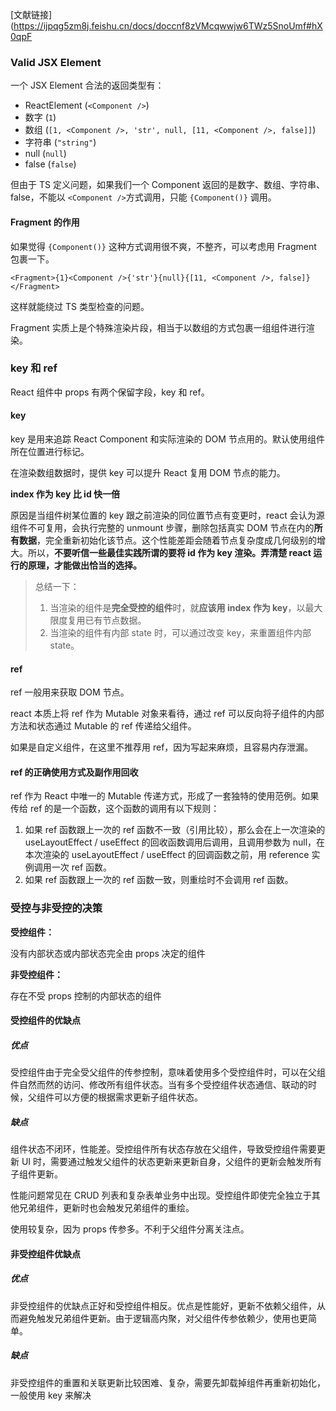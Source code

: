 [文献链接](https://ijpqg5zm8j.feishu.cn/docs/doccnf8zVMcqwwjw6TWz5SnoUmf#hX0qpF

### Valid JSX Element

一个 JSX Element 合法的返回类型有：

-   ReactElement (`<Component />`)
-   数字 (`1`)
-   数组 (`[1, <Component />, 'str', null, [11, <Component />, false]]`)
-   字符串 (`"string"`)
-   null (`null`)
-   false (`false`)

但由于 TS 定义问题，如果我们一个 Component 返回的是数字、数组、字符串、false，不能以 `<Component />`方式调用，只能 `{Component()}` 调用。

#### Fragment 的作用

如果觉得 `{Component()}` 这种方式调用很不爽，不整齐，可以考虑用 Fragment 包裹一下。

```
<Fragment>{1}<Component />{'str'}{null}{[11, <Component />, false]}</Fragment>
```

这样就能绕过 TS 类型检查的问题。

Fragment 实质上是个特殊渲染片段，相当于以数组的方式包裹一组组件进行渲染。

### key 和 ref

React 组件中 props 有两个保留字段，key 和 ref。

#### key

key 是用来追踪 React Component 和实际渲染的 DOM 节点用的。默认使用组件所在位置进行标记。

在渲染数组数据时，提供 key 可以提升 React 复用 DOM 节点的能力。

**index 作为 key 比 id 快一倍**

原因是当组件树某位置的 key 跟之前渲染的同位置节点有变更时，react 会认为源组件不可复用，会执行完整的 unmount 步骤，删除包括真实 DOM 节点在内的**所有数据**，完全重新初始化该节点。这个性能差距会随着节点复杂度成几何级别的增大。所以，**不要听信一些最佳实践所谓的要将 id 作为 key 渲染。弄清楚 react 运行的原理，才能做出恰当的选择。**

> 总结一下：
> 1. 当渲染的组件是**完全受控的组件**时，就**应该用 index 作为 key**，以最大限度复用已有节点数据。
> 2. 当渲染的组件有内部 state 时，可以通过改变 key，来重置组件内部 state。

#### ref

ref 一般用来获取 DOM 节点。

react 本质上将 ref 作为 Mutable 对象来看待，通过 ref 可以反向将子组件的内部方法和状态通过 Mutable 的 ref 传递给父组件。

如果是自定义组件，在这里不推荐用 ref，因为写起来麻烦，且容易内存泄漏。

#### ref 的正确使用方式及副作用回收

ref 作为 React 中唯一的 Mutable 传递方式，形成了一套独特的使用范例。如果传给 ref 的是一个函数，这个函数的调用有以下规则：

1.  如果 ref 函数跟上一次的 ref 函数不一致（引用比较），那么会在上一次渲染的 useLayoutEffect / useEffect 的回收函数调用后调用，且调用参数为 null，在本次渲染的 useLayoutEffect / useEffect 的回调函数之前，用 reference 实例调用一次 ref 函数。
2.  如果 ref 函数跟上一次的 ref 函数一致，则重绘时不会调用 ref 函数。

### 受控与非受控的决策

**受控组件：**

没有内部状态或内部状态完全由 props 决定的组件

**非受控组件：**

存在不受 props 控制的内部状态的组件

#### 受控组件的优缺点

##### 优点

受控组件由于完全受父组件的传参控制，意味着使用多个受控组件时，可以在父组件自然而然的访问、修改所有组件状态。当有多个受控组件状态通信、联动的时候，父组件可以方便的根据需求更新子组件状态。

##### 缺点

组件状态不闭环，性能差。受控组件所有状态存放在父组件，导致受控组件需要更新 UI 时，需要通过触发父组件的状态更新来更新自身，父组件的更新会触发所有子组件更新。

性能问题常见在 CRUD 列表和复杂表单业务中出现。受控组件即使完全独立于其他兄弟组件，更新时也会触发兄弟组件的重绘。

使用较复杂，因为 props 传参多。不利于父组件分离关注点。

#### 非受控组件优缺点

##### 优点

非受控组件的优缺点正好和受控组件相反。优点是性能好，更新不依赖父组件，从而避免触发兄弟组件更新。由于逻辑高内聚，对父组件传参依赖少，使用也更简单。

##### 缺点

非受控组件的重置和关联更新比较困难、复杂，需要先卸载掉组件再重新初始化，一般使用 key 来解决